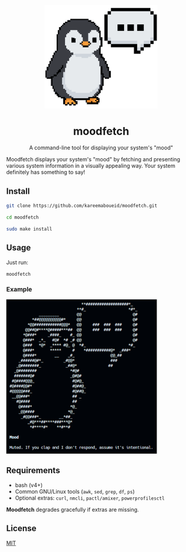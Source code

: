 <p align="center">
  <img src="https://raw.githubusercontent.com/kareemaboueid/moodfetch/refs/heads/main/logo/moodfetch.png" alt="Moodfetch Logo" width="300"/>
</p>

<h1 align="center" dir="auto">moodfetch</h1>

<p align="center" dir="auto">A command-line tool for displaying your system's "mood"</p>

Moodfetch displays your system's "mood" by fetching and presenting various system information in a visually appealing way. Your system definitely has something to say!

## Install

```bash
git clone https://github.com/kareemaboueid/moodfetch.git
```

```bash
cd moodfetch
```

```bash
sudo make install
```

## Usage

Just run:

```bash
moodfetch
```

### Example

<p>
  <img src="https://raw.githubusercontent.com/kareemaboueid/moodfetch/refs/heads/main/moodfetch-screenshot1.png" alt="Moodfetch Screenshot" width="400"/>
</p>

## Requirements

- bash (v4+)
- Common GNU/Linux tools (`awk`, `sed`, `grep`, `df`, `ps`)
- Optional extras: `curl`, `nmcli`, `pactl/amixer`, `powerprofilesctl`

**Moodfetch** degrades gracefully if extras are missing.

## License

[MIT](./LICENSE)
